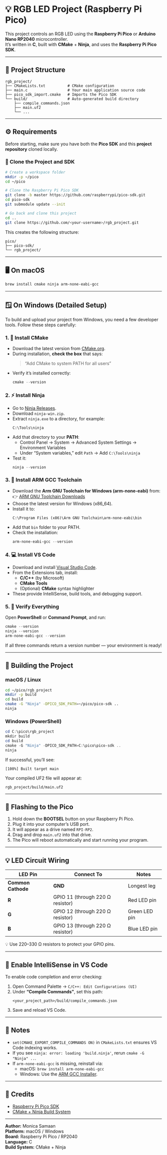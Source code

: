 # 💡 RGB LED Project (Raspberry Pi Pico)

This project controls an RGB LED using the **Raspberry Pi Pico** or **Arduino Nano RP2040** microcontroller.  
It’s written in **C**, built with **CMake** + **Ninja**, and uses the **Raspberry Pi Pico SDK**.

---

## 🧰 Project Structure

```
rgb_project/
├── CMakeLists.txt          # CMake configuration
├── main.c                  # Your main application source code
├── pico_sdk_import.cmake   # Imports the Pico SDK
└── build/                  # Auto-generated build directory
    ├── compile_commands.json
    ├── main.uf2
    └── ...
```

---

## ⚙️ Requirements

Before starting, make sure you have both the **Pico SDK** and this **project repository** cloned locally.

### 🧩 Clone the Project and SDK

```bash
# Create a workspace folder
mkdir -p ~/pico
cd ~/pico

# Clone the Raspberry Pi Pico SDK
git clone -b master https://github.com/raspberrypi/pico-sdk.git
cd pico-sdk
git submodule update --init

# Go back and clone this project
cd ..
git clone https://github.com/<your-username>/rgb_project.git
```

This creates the following structure:
```
pico/
├── pico-sdk/
└── rgb_project/
```

---

## 🖥️ On macOS
```bash
brew install cmake ninja arm-none-eabi-gcc
```

---

## 🪟 On Windows (Detailed Setup)

To build and upload your project from Windows, you need a few developer tools. Follow these steps carefully:

### 1. 🧱 Install CMake
- Download the latest version from [CMake.org](https://cmake.org/download/).  
- During installation, **check the box** that says:  
  > “Add CMake to system PATH for all users”  
- Verify it’s installed correctly:
  ```powershell
  cmake --version
  ```

### 2. ⚡ Install Ninja
- Go to [Ninja Releases](https://github.com/ninja-build/ninja/releases).  
- Download `ninja-win.zip`.
- Extract `ninja.exe` to a directory, for example:
  ```
  C:\Tools\ninja
  ```
- Add that directory to your **PATH**:
  - Control Panel → System → Advanced System Settings → Environment Variables  
  - Under “System variables,” edit `Path` → Add `C:\Tools\ninja`
- Test it:
  ```powershell
  ninja --version
  ```

### 3. 🧰 Install ARM GCC Toolchain
- Download the **Arm GNU Toolchain for Windows (arm-none-eabi)** from:  
  👉 [ARM GNU Toolchain Downloads](https://developer.arm.com/downloads/-/arm-gnu-toolchain-downloads)
- Choose the latest version for Windows (x86_64).
- Install it to:
  ```
  C:\Program Files (x86)\Arm GNU Toolchain\arm-none-eabi\bin
  ```
- Add that `bin` folder to your PATH.  
- Check the installation:
  ```powershell
  arm-none-eabi-gcc --version
  ```

### 4. 💻 Install VS Code
- Download and install [Visual Studio Code](https://code.visualstudio.com/).
- From the Extensions tab, install:
  - **C/C++** (by Microsoft)
  - **CMake Tools**
  - (Optional) **CMake** syntax highlighter
- These provide IntelliSense, build tools, and debugging support.

### 5. 🔧 Verify Everything
Open **PowerShell** or **Command Prompt**, and run:
```powershell
cmake --version
ninja --version
arm-none-eabi-gcc --version
```
If all three commands return a version number — your environment is ready!

---

## 🚀 Building the Project

### macOS / Linux
```bash
cd ~/pico/rgb_project
mkdir -p build
cd build
cmake -G "Ninja" -DPICO_SDK_PATH=~/pico/pico-sdk ..
ninja
```

### Windows (PowerShell)
```powershell
cd C:\pico\rgb_project
mkdir build
cd build
cmake -G "Ninja" -DPICO_SDK_PATH=C:\pico\pico-sdk ..
ninja
```

If successful, you’ll see:
```
[100%] Built target main
```

Your compiled UF2 file will appear at:
```
rgb_project/build/main.uf2
```

---

## 🔌 Flashing to the Pico

1. Hold down the **BOOTSEL** button on your Raspberry Pi Pico.  
2. Plug it into your computer’s USB port.  
3. It will appear as a drive named `RPI-RP2`.  
4. Drag and drop `main.uf2` into that drive.  
5. The Pico will reboot automatically and start running your program.

---

## 💡 LED Circuit Wiring

| LED Pin        | Connect To                       | Notes                         |
|----------------|----------------------------------|--------------------------------|
| **Common Cathode** | **GND**                          | Longest leg                    |
| **R**          | GPIO 11 (through 220 Ω resistor) | Red LED pin                    |
| **G**          | GPIO 12 (through 220 Ω resistor) | Green LED pin                  |
| **B**          | GPIO 13 (through 220 Ω resistor) | Blue LED pin                   |

💡 Use 220–330 Ω resistors to protect your GPIO pins.

---

## 🧠 Enable IntelliSense in VS Code

To enable code completion and error checking:

1. Open Command Palette → `C/C++: Edit Configurations (UI)`
2. Under **“Compile Commands”**, set this path:
   ```
   <your_project_path>/build/compile_commands.json
   ```
3. Save and reload VS Code.

---

## 🧾 Notes

- `set(CMAKE_EXPORT_COMPILE_COMMANDS ON)` in `CMakeLists.txt` ensures VS Code indexing works.
- If you see `ninja: error: loading 'build.ninja'`, rerun `cmake -G "Ninja" ..`.
- If `arm-none-eabi-gcc` is missing, reinstall via:
  - macOS: `brew install arm-none-eabi-gcc`
  - Windows: Use the [ARM GCC Installer](https://developer.arm.com/downloads/-/arm-gnu-toolchain-downloads).

---

## 🧠 Credits
- [Raspberry Pi Pico SDK](https://github.com/raspberrypi/pico-sdk)
- [CMake + Ninja Build System](https://ninja-build.org/)

---

**Author:** Monica Samaan  
**Platform:** macOS / Windows  
**Board:** Raspberry Pi Pico / RP2040  
**Language:** C  
**Build System:** CMake + Ninja
